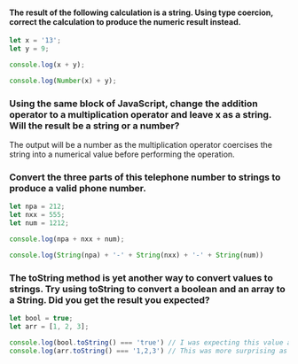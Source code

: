 #### The result of the following calculation is a string. Using type coercion, correct the calculation to produce the numeric result instead.

```Javascript
let x = '13';
let y = 9;

console.log(x + y);
```

```Javascript
console.log(Number(x) + y);
```

### Using the same block of JavaScript, change the addition operator to a multiplication operator and leave x as a string. Will the result be a string or a number?

The output will be a number as the multiplication operator coercises the string into a numerical value before performing the operation.

### Convert the three parts of this telephone number to strings to produce a valid phone number.

```Javascript
let npa = 212;
let nxx = 555;
let num = 1212;

console.log(npa + nxx + num);
```

```Javascript
console.log(String(npa) + '-' + String(nxx) + '-' + String(num))
```

### The toString method is yet another way to convert values to strings. Try using toString to convert a boolean and an array to a String. Did you get the result you expected?

```Javascript
let bool = true;
let arr = [1, 2, 3];
```

```Javascript
console.log(bool.toString() === 'true') // I was expecting this value as it converts the boolean to the string type which is equal to the string 'true'.
console.log(arr.toString() === '1,2,3') // This was more surprising as it appearst that when an array is converted into a string is looses the square parenthesis and returns the contents as a string only. 
```
